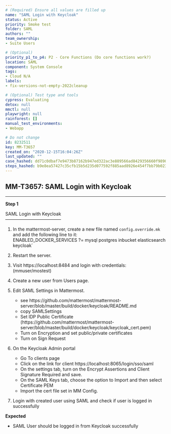 ```yaml
---
# (Required) Ensure all values are filled up
name: "SAML Login with Keycloak"
status: Active
priority: Smoke test
folder: SAML
authors: ""
team_ownership: 
- Suite Users

# (Optional)
priority_p1_to_p4: P2 - Core Functions (Do core functions work?)
location: SAML
component: System Console
tags: 
- Cloud N/A
labels: 
- fix-versions-not-empty-2022cleanup

# (Optional) Test type and tools
cypress: Evaluating
detox: null
mmctl: null
playwright: null
rainforest: []
manual_test_environments: 
- Webapp

# Do not change
id: 8232511
key: MM-T3657
created_on: "2020-12-15T16:04:26Z"
last_updated: ""
case_hashed: dd71c0dbaf7e9473b87162b947ed322ac3e889566ad8429356660f9890aa23cddb2a4eab4074ac786981286bce5935c8
steps_hashed: b9e8ea57427c35cfb15b5d235d077592f885aad8926e454f7bb79b02321be4850b54bfff0b85ce007708efd3e023bd72
---
```


<!-- (Auto-generated) Based on frontmatter's "key" and "name" -->

## MM-T3657: SAML Login with Keycloak

---

**Step 1**

SAML Login with Keycloak\
–––––––––––––––––––––––––

1. In the mattermost-server, create a new file named `config.override.mk` and add the following line to it:\
   ENABLED\_DOCKER\_SERVICES ?= mysql postgres inbucket elasticsearch keycloak\`

2. Restart the server.

3. Visit https\://localhost:8484 and login with credentials: (mmuser/mostest)

4. Create a new user from Users page.

5. Edit SAML Settings in Mattermost.

   - see https\://github.com/mattermost/mattermost-server/blob/master/build/docker/keycloak/README.md
   - copy SAMLSettings
   - Set IDP Public Certificate (https\://github.com/mattermost/mattermost-server/blob/master/build/docker/keycloak/keycloak\_cert.pem)
   - Turn on Encryption and set public/private certificates
   - Turn on Sign Request

6. On the Keycloak Admin portal

   - Go To clients page
   - Click on the link for client https\://localhost:8065/login/sso/saml
   - On the settings tab, turn on the Encrypt Assertions and Client Signature Required and save.
   - On the SAML Keys tab, choose the option to Import and then select Certificate PEM
   - Import the cert file set in MM Config.

7. Login with created user using SAML and check if user is logged in successfully

**Expected**

- SAML User should be logged in from Keycloak successfully
